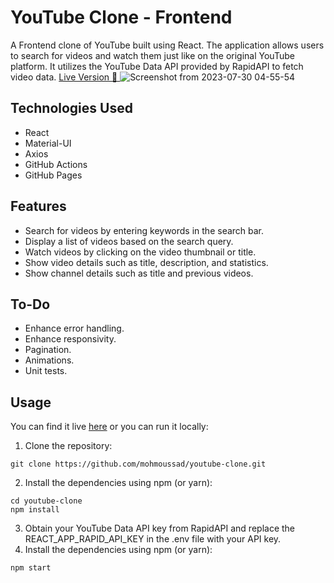 # YouTube Clone - Frontend
A Frontend clone of YouTube built using React. The application allows users to search for videos and watch them just like on the original YouTube platform. It utilizes the YouTube Data API provided by RapidAPI to fetch video data.
[Live Version 🚀 ](https://mohmoussad.github.io/youtube-clone/)
![Screenshot from 2023-07-30 04-55-54](https://github.com/mohmoussad/youtube-clone/assets/88286511/80f00e57-fedc-4e52-8543-e101aa378ce8)


## Technologies Used
- React
- Material-UI
- Axios
- GitHub Actions
- GitHub Pages

## Features
- Search for videos by entering keywords in the search bar.
- Display a list of videos based on the search query.
- Watch videos by clicking on the video thumbnail or title.
- Show video details such as title, description, and statistics.
- Show channel details such as title and previous videos.

## To-Do
- Enhance error handling.
- Enhance responsivity.
- Pagination.
- Animations.
- Unit tests.

## Usage
You can find it live [here](https://mohmoussad.github.io/youtube-clone/) or you can run it locally:
1. Clone the repository:
```
git clone https://github.com/mohmoussad/youtube-clone.git
```
2. Install the dependencies using npm (or yarn):
```
cd youtube-clone
npm install
```
3. Obtain your YouTube Data API key from RapidAPI and replace the REACT_APP_RAPID_API_KEY in the .env file with your API key.
4. Install the dependencies using npm (or yarn):
```
npm start
```
